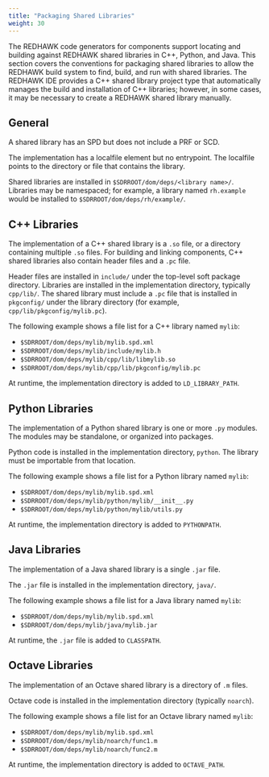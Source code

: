 ```yaml
---
title: "Packaging Shared Libraries"
weight: 30
---
```


The REDHAWK code generators for components support locating and building against REDHAWK shared libraries in C++, Python, and Java. This section covers the conventions for packaging shared libraries to allow the REDHAWK build system to find, build, and run with shared libraries. The REDHAWK IDE provides a C++ shared library project type that automatically manages the build and installation of C++ libraries; however, in some cases, it may be necessary to create a REDHAWK shared library manually.

## General

A shared library has an SPD but does not include a PRF or SCD.

The implementation has a localfile element but no entrypoint. The localfile points to the directory or file that contains the library.

Shared libraries are installed in `$SDRROOT/dom/deps/<library name>/`. Libraries may be namespaced; for example, a library named `rh.example` would be installed to `$SDRROOT/dom/deps/rh/example/`.

## C++ Libraries

The implementation of a C++ shared library is a `.so` file, or a directory containing multiple `.so` files. For building and linking components, C++ shared libraries also contain header files and a `.pc` file.

Header files are installed in `include/` under the top-level soft package directory. Libraries are installed in the implementation directory, typically `cpp/lib/`. The shared library must include a `.pc` file that is installed in `pkgconfig/` under the library directory (for example, `cpp/lib/pkgconfig/mylib.pc`).

The following example shows a file list for a C++ library named `mylib`:

  - `$SDRROOT/dom/deps/mylib/mylib.spd.xml`
  - `$SDRROOT/dom/deps/mylib/include/mylib.h`
  - `$SDRROOT/dom/deps/mylib/cpp/lib/libmylib.so`
  - `$SDRROOT/dom/deps/mylib/cpp/lib/pkgconfig/mylib.pc`

At runtime, the implementation directory is added to `LD_LIBRARY_PATH`.

## Python Libraries

The implementation of a Python shared library is one or more `.py` modules. The modules may be standalone, or organized into packages.

Python code is installed in the implementation directory, `python`. The library must be importable from that location.

The following example shows a file list for a Python library named `mylib`:

  - `$SDRROOT/dom/deps/mylib/mylib.spd.xml`
  - `$SDRROOT/dom/deps/mylib/python/mylib/__init__.py`
  - `$SDRROOT/dom/deps/mylib/python/mylib/utils.py`

At runtime, the implementation directory is added to `PYTHONPATH`.

## Java Libraries

The implementation of a Java shared library is a single `.jar` file.

The `.jar` file is installed in the implementation directory, `java/`.

The following example shows a file list for a Java library named `mylib`:

  - `$SDRROOT/dom/deps/mylib/mylib.spd.xml`
  - `$SDRROOT/dom/deps/mylib/java/mylib.jar`

At runtime, the `.jar` file is added to `CLASSPATH`.

## Octave Libraries

The implementation of an Octave shared library is a directory of `.m` files.

Octave code is installed in the implementation directory (typically `noarch`).

The following example shows a file list for an Octave library named `mylib`:

  - `$SDRROOT/dom/deps/mylib/mylib.spd.xml`
  - `$SDRROOT/dom/deps/mylib/noarch/func1.m`
  - `$SDRROOT/dom/deps/mylib/noarch/func2.m`

At runtime, the implementation directory is added to `OCTAVE_PATH`.
